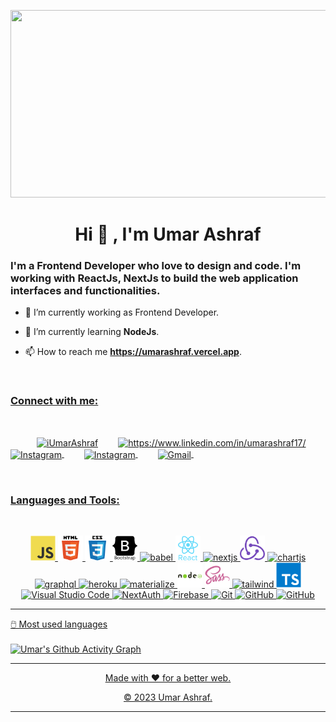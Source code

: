 <p align="center"><img src="https://media.giphy.com/media/dWesBcTLavkZuG35MI/giphy.gif" width="600" height="300"  /></p>

<h1 align="center">Hi  👋 , I'm Umar Ashraf </h1>

<h3 align="left">I'm a Frontend Developer who love to design and code. I'm working with ReactJs, NextJs to build the web application interfaces and functionalities.</h3>

- 🔭 I’m currently working as Frontend Developer.

- 🌱 I’m currently learning **NodeJs**.
- 📫 How to reach me **https://umarashraf.vercel.app**.

<br><h3 align="left" ><u>Connect with me:</u></h3><br>

<p align="left">
&emsp;&emsp;&emsp;<a href="https://twitter.com/iUmarAshraf" target="blank"><img align="center" src="https://cdn.jsdelivr.net/npm/simple-icons@v3/icons/twitter.svg" alt="iUmarAshraf" height="30" width="40" /></a>&emsp;&emsp;
<a href="https://www.linkedin.com/in/umarashraf17/" target="blank"><img align="center" src="https://cdn.jsdelivr.net/npm/simple-icons@v3/icons/linkedin.svg" alt="https://www.linkedin.com/in/umarashraf17/" height="30" width="40" /></a>&emsp;&emsp;
<a target="_blank" href="https://www.instagram.com/meumarashraf/">
  <img align="center" alt="Instagram" height="30" width="40" src="https://cdn.jsdelivr.net/npm/simple-icons@v3/icons/instagram.svg" />
</a>&emsp;&emsp;
  <a target="_blank" href="https://linktr.ee/umar_axhraf">
  <img align="center" alt="Instagram" height="30" width="40" src="https://cdn.jsdelivr.net/npm/simple-icons@8.9.0/icons/linktree.svg" />
</a>&emsp;&emsp;
<a target="_blank" href="mailto:umarashraf7827@gmail.com">
  <img align="center" alt="Gmail" height="30" width="40"
  src="https://cdn.jsdelivr.net/npm/simple-icons@v3/icons/gmail.svg" /> </a>&emsp;
</p><br>

<h3 align="left"><u>Languages and Tools:<u></h3><br>
<p align="center"> <a href="https://developer.mozilla.org/en-US/docs/Web/JavaScript" target="_blank" rel="noreferrer"> <img src="https://raw.githubusercontent.com/devicons/devicon/master/icons/javascript/javascript-original.svg" alt="javascript" width="40" height="40"/> </a> <a href="https://www.w3.org/html/" target="_blank" rel="noreferrer"> <img src="https://raw.githubusercontent.com/devicons/devicon/master/icons/html5/html5-original-wordmark.svg" alt="html5" width="40" height="40"/> </a> <a href="https://www.w3schools.com/css/" target="_blank" rel="noreferrer"> <img src="https://raw.githubusercontent.com/devicons/devicon/master/icons/css3/css3-original-wordmark.svg" alt="css3" width="40" height="40"/> </a> <a href="https://getbootstrap.com" target="_blank" rel="noreferrer"> <img src="https://raw.githubusercontent.com/devicons/devicon/master/icons/bootstrap/bootstrap-plain-wordmark.svg" alt="bootstrap" width="40" height="40"/> </a> <a href="https://babeljs.io/" target="_blank" rel="noreferrer"> <img src="https://www.vectorlogo.zone/logos/babeljs/babeljs-icon.svg" alt="babel" width="40" height="40"/> </a> <a href="https://reactjs.org/" target="_blank" rel="noreferrer"> <img src="https://raw.githubusercontent.com/devicons/devicon/master/icons/react/react-original-wordmark.svg" alt="react" width="40" height="40"/> </a> <a href="https://nextjs.org/" target="_blank" rel="noreferrer"> <img src="https://cdn.worldvectorlogo.com/logos/nextjs-2.svg" alt="nextjs" width="40" height="40"/> </a> <a href="https://redux.js.org" target="_blank" rel="noreferrer"> <img src="https://raw.githubusercontent.com/devicons/devicon/master/icons/redux/redux-original.svg" alt="redux" width="40" height="40"/> </a> <a href="https://www.chartjs.org" target="_blank" rel="noreferrer"> <img src="https://www.chartjs.org/media/logo-title.svg" alt="chartjs" width="40" height="40"/> </a> <a href="https://graphql.org" target="_blank" rel="noreferrer"> <img src="https://www.vectorlogo.zone/logos/graphql/graphql-icon.svg" alt="graphql" width="40" height="40"/> </a> <a href="https://heroku.com" target="_blank" rel="noreferrer"> <img src="https://www.vectorlogo.zone/logos/heroku/heroku-icon.svg" alt="heroku" width="40" height="40"/> </a> <a href="https://materializecss.com/" target="_blank" rel="noreferrer"> <img src="https://raw.githubusercontent.com/prplx/svg-logos/5585531d45d294869c4eaab4d7cf2e9c167710a9/svg/materialize.svg" alt="materialize" width="40" height="40"/> </a> <a href="https://nodejs.org" target="_blank" rel="noreferrer"> <img src="https://raw.githubusercontent.com/devicons/devicon/master/icons/nodejs/nodejs-original-wordmark.svg" alt="nodejs" width="40" height="40"/> </a> <a href="https://sass-lang.com" target="_blank" rel="noreferrer"> <img src="https://raw.githubusercontent.com/devicons/devicon/master/icons/sass/sass-original.svg" alt="sass" width="40" height="40"/> </a> <a href="https://tailwindcss.com/" target="_blank" rel="noreferrer"> <img src="https://www.vectorlogo.zone/logos/tailwindcss/tailwindcss-icon.svg" alt="tailwind" width="40" height="40"/> </a> <a href="https://www.typescriptlang.org/" target="_blank" rel="noreferrer"> <img src="https://raw.githubusercontent.com/devicons/devicon/master/icons/typescript/typescript-original.svg" alt="typescript" width="40" height="40"/> </a> <img title="Visual Studio Code" width=40px" src="https://cdn.jsdelivr.net/gh/devicons/devicon/icons/vscode/vscode-original.svg" />
<img title="NextAuth" width=40px" src="https://next-auth.js.org/img/logo/logo-sm.png"/>
  <img title="Firebase" width=40px" src="https://i.imgur.com/ySmf4g5.png" />                                    <img title="Git" width=40px" src="https://cdn.jsdelivr.net/gh/devicons/devicon/icons/git/git-original.svg" />
  <img title="GitHub" width=40px" src="https://user-images.githubusercontent.com/3369400/139448065-39a229ba-4b06-434b-bc67-616e2ed80c8f.png#gh-light-mode-only" />
  <img title="GitHub" width=40px" src="https://user-images.githubusercontent.com/3369400/139447912-e0f43f33-6d9f-45f8-be46-2df5bbc91289.png#gh-dark-mode-only" /> <hr>

  <summary>🖱️ Most used languages</summary>
  <br>
  <img src="https://github-readme-stats.vercel.app/api/top-langs?username=UmarAxhraf&show_icons=true&locale=en&layout=compact&theme=dark" alt="Umar's Github Activity Graph" />
<hr>
<p align="center">Made with ❤️ for a better web. </p>
<p align="center"> © 2023 Umar Ashraf.</p> <hr>
